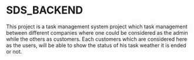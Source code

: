 # SDS_BACKEND
This project is a task management system project which task management between different companies where one could be considered as the admin while the others as customers.
Each customers which are considered here as the users, will be able to show the status of his task weather it is ended or not.
